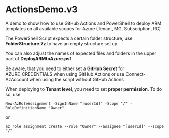 # ActionsDemo.v3
A demo to show how to use GitHub Actions and PowerShell to deploy ARM templates on all available scopes for Azure (Tenant, MG, Subscription, RG)

The PowerShell Script expects a certain folder structure, use **FolderStructure.7z** to have an empty structure set up.

You can also adjust the names of expected files and folders in the upper part of **DeployARMtoAzure.ps1**.

Be aware, that you need to either set a **GitHub Secret** for AZURE_CREDENTIALS when using GitHub Actions or use Connect-AzAccount when using the script without GitHub Actions

When deploying to **Tenant level**, you need to set **proper permission**. To do so, use

`New-AzRoleAssignment -SignInName "[userId]" -Scope "/" -RoleDefinitionName "Owner"`

or

`az role assignment create --role "Owner" --assignee "[userId]" --scope "/"`
